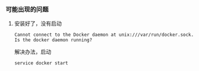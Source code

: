 



### 可能出现的问题

1. 安装好了，没有启动

   ```
   Cannot connect to the Docker daemon at unix:///var/run/docker.sock. Is the docker daemon running?
   ```

   解决办法，启动

   ```
   service docker start
   ```
